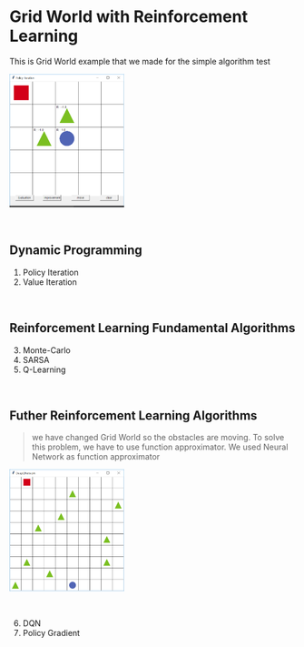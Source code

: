 # Grid World with Reinforcement Learning 
This is Grid World example that we made for the simple algorithm test
<p align="left"><img width="40%" src="./gridworld.png" /></p>

<br/>

## Dynamic Programming
1. Policy Iteration
2. Value Iteration
    
<br/>

## Reinforcement Learning Fundamental Algorithms
3. Monte-Carlo
4. SARSA
5. Q-Learning

<br/>

## Futher Reinforcement Learning Algorithms
>we have changed Grid World so the obstacles are moving. To solve this problem, we have to use function approximator. 
We used Neural Network as function approximator

<p align="left"><img width="40%" src="./gridworld_changing.png" /></p>

<br/>

6. DQN
7. Policy Gradient
    
    